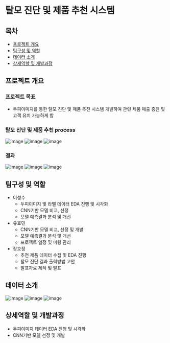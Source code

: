 # 탈모 진단 및 제품 추천 시스템
## 목차
* [프로젝트 개요](#프로젝트-개요)
* [팀구성 및 역할](#팀구성-및-역할)
* [데이터 소개](#데이터-소개)
* [상세역할 및 개발과정](#상세역할-및-개발과정)
## 프로젝트 개요
### 프로젝트 목표
* 두피이미지를 통한 탈모 진단 및 제품 추천 시스템 개발하여 관련 제품 매출 증진 및 고객 유치 가능하게 함
### 탈모 진단 및 제품 추천 process
![image](https://github.com/justdoit93/illegal_right_turn_detection/assets/129941418/3e058ff6-3398-481e-b4f8-11eba7c81fb3)
![image](https://github.com/justdoit93/illegal_right_turn_detection/assets/129941418/4ab85e03-e3df-4308-95f9-c337447c488f)
![image](https://github.com/justdoit93/illegal_right_turn_detection/assets/129941418/ea30b07a-f326-4025-b554-63729eeddbc1)
### 결과
![image](https://github.com/justdoit93/hair_loss/assets/129941418/e163d3d5-3933-43b6-a2ef-833a6ec2b892)
![image](https://github.com/justdoit93/hair_loss/assets/129941418/142700ef-da23-4103-b3d0-812a9f6fca5d)
![image](https://github.com/justdoit93/hair_loss/assets/129941418/ec4663a7-001c-46ae-97b4-9bf40815caf7)

## 팀구성 및 역할
* 이성수
  * 두피이미지 및 라벨 데이터 EDA 진행 및 시각화
  * CNN기반 모델 비교, 선정
  * 모델 예측결과 분석 및 개선
* 유효민
  * CNN기반 모델 비교, 선정 및 개발
  * 모델 예측결과 분석 및 개선
  * 프로젝트 일정 및 미팅 관리
* 장호정
  * 추천 제품 데이터 수집 및 EDA 진행
  * 탈모 진단 결과 출력방법 고안
  * 발표자료 제작 및 발표
## 데이터 소개
![image](https://github.com/justdoit93/illegal_right_turn_detection/assets/129941418/3f849e94-7e1a-45dc-9ee6-e51bc232ccc0)
![image](https://github.com/justdoit93/illegal_right_turn_detection/assets/129941418/f1f93eab-8b6c-4723-91df-d7a0184ab54d)
![image](https://github.com/justdoit93/illegal_right_turn_detection/assets/129941418/97223c9c-5681-4952-b201-6fa51c969f11)
## 상세역할 및 개발과정
* 두피이미지 데이터 EDA 진행 및 시각화
* CNN기반 모델 선정 및 개발
